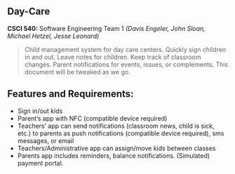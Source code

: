 Day-Care
-----

**CSCI 540:** Software Engineering Team 1 _(Davis Engeler, John Sloan, Michael Hetzel, Jesse Leonard)_

> Child management system for day care centers. Quickly sign children in and out. 
> Leave notes for children. Keep track of classroom changes. Parent notifications
> for events, issues, or complements. This document will be tweaked as we go.

Features and Requirements:
----

* Sign in/out kids
* Parent’s app with NFC (compatible device required)
* Teachers’ app can send notifications (classroom news, child is sick, etc.) to parents as push notifications (compatible device required), sms messages, or email
* Teachers/Administrative app can assign/move kids between classes
* Parents app includes reminders, balance notifications. (Simulated) payment portal.


